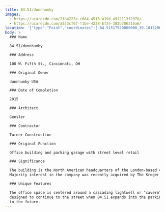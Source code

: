 ```yaml
---
title: 84.51/dunnhumby
images:
  - https://ucarecdn.com/21b4225e-c684-4513-a19d-4912113f2978/
  - https://ucarecdn.com/a523cf67-f1be-4238-bf2e-383b706215a6/
location: '{"type":"Point","coordinates":[-84.51517520000000,39.10152960000000]}'
body: >
  ### Name

  84.51/dunnhumby

  ### Address

  100 W. Fifth St., Cincinnati, OH

  ### Original Owner

  dunnhumby USA

  ### Date of Completion

  2015

  ### Architect

  Gensler

  ### Contractor

  Turner Construction

  ### Original Function

  Office building and parking garage with street level retail

  ### Significance

  The building is the North American headquarters of the London-based company. 
  Majority interest in the company was recently acquired by The Kroger Company.

  ### Unique Features

  The office space is centered around a cascading lightwell or "cavern" that is
  designed to continue to the street when 84.51 expands into the parking garage
  in the future.
---
```

